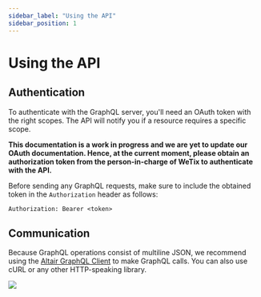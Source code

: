 ```yaml
---
sidebar_label: "Using the API"
sidebar_position: 1
---
```


# Using the API

## Authentication

To authenticate with the GraphQL server, you'll need an OAuth token with the right scopes. The API will notify you if a resource requires a specific scope.

<!-- Follow the steps in "Creating a personal access token" to create a token. The scopes you require depends on the type of data you're trying to request. For example, select the User scopes to request user data. If you need access to repository information, select the appropriate Repository scopes.

To match the behavior of the GraphQL Explorer, request the following scopes:

user
public_repo
repo
repo_deployment
repo:status
read:repo_hook
read:org
read:public_key
read:gpg_key -->

**This documentation is a work in progress and we are yet to update our OAuth documentation. Hence, at the current moment, please obtain an authorization token from the person-in-charge of WeTix to authenticate with the API.**

Before sending any GraphQL requests, make sure to include the obtained token in the `Authorization` header as follows:

`Authorization: Bearer <token>`

## Communication

Because GraphQL operations consist of multiline JSON, we recommend using the [Altair GraphQL Client](https://altair.sirmuel.design/) to make GraphQL calls. You can also use cURL or any other HTTP-speaking library.

<img src="/img/altair.png"/>
